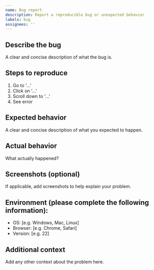 ```yaml
---
name: Bug report
description: Report a reproducible bug or unexpected behavior
labels: bug
assignees: ''
---
```


## Describe the bug
A clear and concise description of what the bug is.

## Steps to reproduce
1. Go to '...'
2. Click on '...'
3. Scroll down to '...'
4. See error

## Expected behavior
A clear and concise description of what you expected to happen.

## Actual behavior
What actually happened?

## Screenshots (optional)
If applicable, add screenshots to help explain your problem.

## Environment (please complete the following information):
- OS: [e.g. Windows, Mac, Linux]
- Browser: [e.g. Chrome, Safari]
- Version: [e.g. 22]

## Additional context
Add any other context about the problem here. 